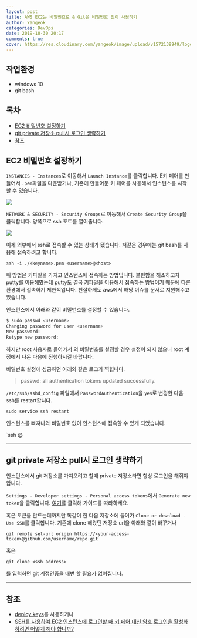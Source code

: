 ```yaml
---
layout: post
title: AWS EC2는 비밀번호로 & Git은 비밀번호 없이 사용하기
author: Yangeok
categories: DevOps
date: 2019-10-30 20:17
comments: true
cover: https://res.cloudinary.com/yangeok/image/upload/v1572139949/logo/posts/gitc2.jpg
---
```


## 작업환경

- windows 10
- git bash

## 목차

- [EC2 비밀번호 설정하기](#EC2-비밀번호-설정하기)
- [git private 저장소 pull시 로그인 생략하기](#git-private-저장소-pull시-로그인-생략하기)
- [참조](#참조)

## EC2 비밀번호 설정하기

`INSTANCES - Instances`로 이동해서 `Launch Instance`를 클릭합니다. E키 페어를 만들어서 `.pem`파일을 다운받거나, 기존에 만들어둔 키 페어를 사용해서 인스턴스를 시작할 수 있습니다.

![](https://res.cloudinary.com/yangeok/image/upload/v1572150762/ec2-git/ec2-01.jpg)

`NETWORK & SECURITY - Security Groups`로 이동해서 `Create Security Group`을 클릭합니다. 양쪽으로 ssh 포트를 열어줍니다.

![](https://res.cloudinary.com/yangeok/image/upload/v1572150762/ec2-git/ec2-02.jpg)

이제 외부에서 ssh로 접속할 수 있는 상태가 됐습니다. 저같은 경우에는 git bash를 사용해 접속하려고 합니다.

`ssh -i ./<keyname>.pem <username>@<host>`

위 방법은 키파일을 가지고 인스턴스에 접속하는 방법입니다. 불편함을 해소하고자 putty를 이용해봤는데 putty도 결국 키파일을 이용해서 접속하는 방법이기 때문에 다른 환경에서 접속하기 제한적입니다. 친절하게도 aws에서 해당 이슈를 문서로 지원해주고 있습니다.

인스턴스에서 아래와 같이 비밀번호를 설정할 수 있습니다.

```sh
$ sudo passwd <username>
Changing password for user <username>
New password:
Retype new password:
```

하지만 root 사용자로 들어가서 <username>의 비밀번호를 설정할 경우 설정이 되지 않으니 root 계정에서 나온 다음에 진행하시길 바랍니다.

비밀번호 설정에 성공하면 아래와 같은 로그가 찍힙니다.

> passwd: all authentication tokens updated successfully.

`/etc/ssh/sshd_config` 파일에서 `PasswordAuthentication`을 `yes`로 변경한 다음 ssh를 restart합니다.

`sudo service ssh restart`

인스턴스를 빠져나와 비밀번호 없이 인스턴스에 접속할 수 있게 되었습니다.

`ssh <username>@<host>

---

## git private 저장소 pull시 로그인 생략하기

인스턴스에서 git 저장소를 가져오려고 할때 private 저장소라면 항상 로그인을 해줘야합니다.

`Settings - Developer settings - Personal access tokens`에서 `Generate new token`을 클릭합니다.
[여기](https://help.github.com/en/articles/creating-a-personal-access-token-for-the-command-line)를 클릭해 가이드를 따라하세요.

혹은 토큰을 만드는데까지만 똑같이 한 다음 저장소에 들어가 `Clone or download - Use SSH`를 클릭합니다. 기존에 clone 해왔던 저장소 url을 아래와 같이 바꾸거나

`git remote set-url origin https://<your-access-token>@github.com/username/repo.git`

혹은

`git clone <ssh address>`

를 입력하면 git 계정인증을 매번 할 필요가 없어집니다.

---

## 참조

- [deploy keys](https://developer.github.com/v3/guides/managing-deploy-keys/)를 사용하거나
- [SSH를 사용하여 EC2 인스턴스에 로그인할 때 키 페어 대신 암호 로그인을 활성화하려면 어떻게 해야 합니까?](https://aws.amazon.com/ko/premiumsupport/knowledge-center/ec2-password-login)
